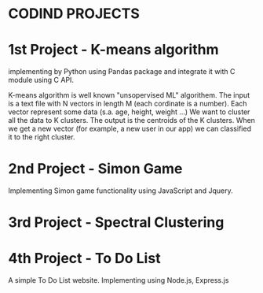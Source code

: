 # CODIND PROJECTS
# 1st Project - K-means algorithm
implementing by Python using Pandas package and integrate it with C module using C API.

K-means algorithm is well known "unsopervised ML" algorithem.
The input is a text file with N vectors in length M (each cordinate is a number).
Each vector represent some data (s.a. age, height, weight ...)
We want to cluster all the data to K clusters.
The output is the centroids of the K clusters.
When we get a new vector (for example, a new user in our app) we can classified it to the right cluster.

# 2nd Project - Simon Game
Implementing Simon game functionality using JavaScript and Jquery. 

# 3rd Project - Spectral Clustering

# 4th Project - To Do List
A simple To Do List website. Implementing using Node.js, Express.js
